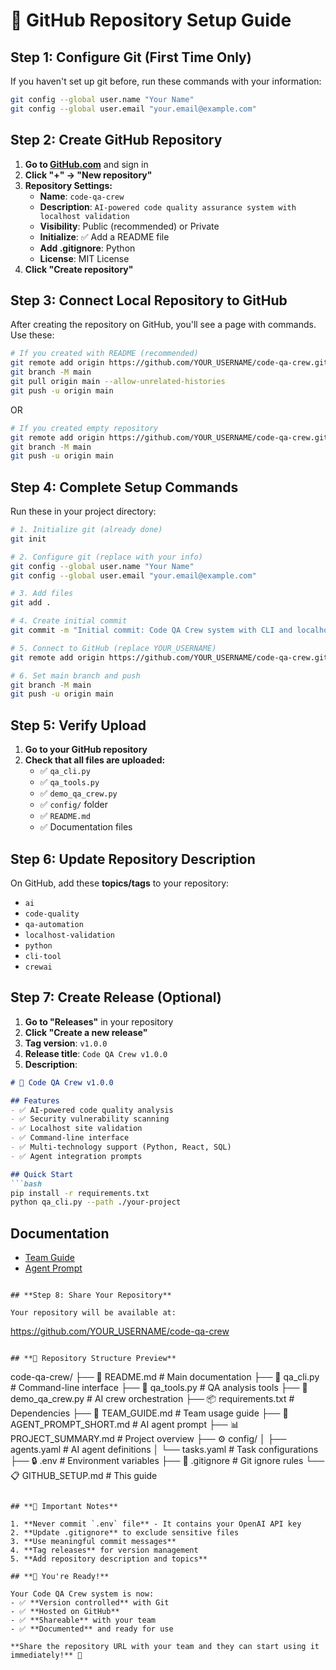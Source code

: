 # 🚀 GitHub Repository Setup Guide

## **Step 1: Configure Git (First Time Only)**

If you haven't set up git before, run these commands with your information:

```bash
git config --global user.name "Your Name"
git config --global user.email "your.email@example.com"
```

## **Step 2: Create GitHub Repository**

1. **Go to [GitHub.com](https://github.com)** and sign in
2. **Click "+" → "New repository"**
3. **Repository Settings:**
   - **Name**: `code-qa-crew`
   - **Description**: `AI-powered code quality assurance system with localhost validation`
   - **Visibility**: Public (recommended) or Private
   - **Initialize**: ✅ Add a README file
   - **Add .gitignore**: Python
   - **License**: MIT License
4. **Click "Create repository"**

## **Step 3: Connect Local Repository to GitHub**

After creating the repository on GitHub, you'll see a page with commands. Use these:

```bash
# If you created with README (recommended)
git remote add origin https://github.com/YOUR_USERNAME/code-qa-crew.git
git branch -M main
git pull origin main --allow-unrelated-histories
git push -u origin main
```

OR

```bash
# If you created empty repository
git remote add origin https://github.com/YOUR_USERNAME/code-qa-crew.git
git branch -M main
git push -u origin main
```

## **Step 4: Complete Setup Commands**

Run these in your project directory:

```bash
# 1. Initialize git (already done)
git init

# 2. Configure git (replace with your info)
git config --global user.name "Your Name"
git config --global user.email "your.email@example.com"

# 3. Add files
git add .

# 4. Create initial commit
git commit -m "Initial commit: Code QA Crew system with CLI and localhost validation"

# 5. Connect to GitHub (replace YOUR_USERNAME)
git remote add origin https://github.com/YOUR_USERNAME/code-qa-crew.git

# 6. Set main branch and push
git branch -M main
git push -u origin main
```

## **Step 5: Verify Upload**

1. **Go to your GitHub repository**
2. **Check that all files are uploaded:**
   - ✅ `qa_cli.py`
   - ✅ `qa_tools.py`
   - ✅ `demo_qa_crew.py`
   - ✅ `config/` folder
   - ✅ `README.md`
   - ✅ Documentation files

## **Step 6: Update Repository Description**

On GitHub, add these **topics/tags** to your repository:
- `ai`
- `code-quality`
- `qa-automation`
- `localhost-validation`
- `python`
- `cli-tool`
- `crewai`

## **Step 7: Create Release (Optional)**

1. **Go to "Releases"** in your repository
2. **Click "Create a new release"**
3. **Tag version**: `v1.0.0`
4. **Release title**: `Code QA Crew v1.0.0`
5. **Description**:
```markdown
# 🎯 Code QA Crew v1.0.0

## Features
- ✅ AI-powered code quality analysis
- ✅ Security vulnerability scanning
- ✅ Localhost site validation
- ✅ Command-line interface
- ✅ Multi-technology support (Python, React, SQL)
- ✅ Agent integration prompts

## Quick Start
```bash
pip install -r requirements.txt
python qa_cli.py --path ./your-project
```

## Documentation
- [Team Guide](TEAM_GUIDE.md)
- [Agent Prompt](AGENT_PROMPT_SHORT.md)
```

## **Step 8: Share Your Repository**

Your repository will be available at:
```
https://github.com/YOUR_USERNAME/code-qa-crew
```

## **🎯 Repository Structure Preview**

```
code-qa-crew/
├── 📄 README.md              # Main documentation
├── 🎯 qa_cli.py              # Command-line interface
├── 🔧 qa_tools.py            # QA analysis tools
├── 🤖 demo_qa_crew.py        # AI crew orchestration
├── 📦 requirements.txt       # Dependencies
├── 📖 TEAM_GUIDE.md          # Team usage guide
├── 🤖 AGENT_PROMPT_SHORT.md  # AI agent prompt
├── 📊 PROJECT_SUMMARY.md     # Project overview
├── ⚙️ config/
│   ├── agents.yaml           # AI agent definitions
│   └── tasks.yaml            # Task configurations
├── 🔒 .env                   # Environment variables
├── 🚫 .gitignore            # Git ignore rules
└── 📋 GITHUB_SETUP.md       # This guide
```

## **🚨 Important Notes**

1. **Never commit `.env` file** - It contains your OpenAI API key
2. **Update .gitignore** to exclude sensitive files
3. **Use meaningful commit messages**
4. **Tag releases** for version management
5. **Add repository description and topics**

## **🎉 You're Ready!**

Your Code QA Crew system is now:
- ✅ **Version controlled** with Git
- ✅ **Hosted on GitHub**
- ✅ **Shareable** with your team
- ✅ **Documented** and ready for use

**Share the repository URL with your team and they can start using it immediately!** 🚀 